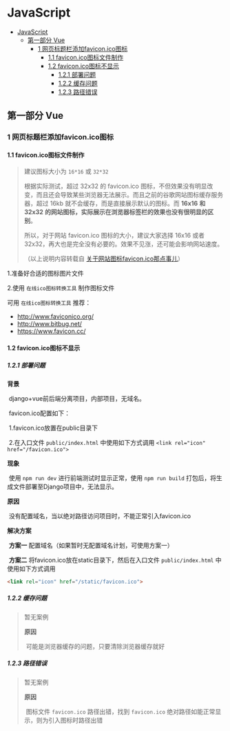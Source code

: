 # JavaScript
<!-- TOC -->

- [JavaScript](#javascript)
    - [第一部分 Vue](#第一部分-vue)
        - [1 网页标题栏添加favicon.ico图标](#1-网页标题栏添加faviconico图标)
            - [1.1 favicon.ico图标文件制作](#11-faviconico图标文件制作)
            - [1.2 favicon.ico图标不显示](#12-faviconico图标不显示)
                - [1.2.1 部署问题](#121-部署问题)
                - [1.2.2 缓存问题](#122-缓存问题)
                - [1.2.3 路径错误](#123-路径错误)

<!-- /TOC -->
## 第一部分 Vue

### 1 网页标题栏添加favicon.ico图标

#### 1.1 favicon.ico图标文件制作

> 建议图标大小为 `16*16` 或 `32*32`
>
> 根据实际测试，超过 32x32 的 favicon.ico 图标，不但效果没有明显改变，而且还会导致某些浏览器无法展示。而且之前的谷歌网站图标缓存服务器，超过 16kb 就不会缓存，而是直接展示默认的图标。而 **16x16** **和 32x32** **的网站图标，实际展示在浏览器标签栏的效果也没有很明显的区别**。
>
> 所以，对于网站 favicon.ico 图标的大小，建议大家选择 16x16 或者 32x32，再大也是完全没有必要的。效果不见涨，还可能会影响网站速度。
>
> （以上说明内容转载自 [关于网站图标favicon.ico那点事儿](https://zhang.ge/4344.html)）

1.准备好合适的图标图片文件

2.使用 `在线ico图标转换工具` 制作图标文件

可用 `在线ico图标转换工具` 推荐：

* http://www.faviconico.org/
* http://www.bitbug.net/
* https://www.favicon.cc/

#### 1.2 favicon.ico图标不显示

##### 1.2.1 部署问题

**背景**

​	django+vue前后端分离项目，内部项目，无域名。

​	favicon.ico配置如下：

​		1.favicon.ico放置在public目录下

​		2.在入口文件 `public/index.html` 中使用如下方式调用 `<link rel="icon" href="/favicon.ico">`

**现象**

​	使用 `npm run dev` 进行前端测试时显示正常，使用 `npm run build` 打包后，将生成文件部署至Django项目中，无法显示。

**原因**

​	没有配置域名，当以绝对路径访问项目时，不能正常引入favicon.ico

**解决方案**

​	**方案一** 配置域名（如果暂时无配置域名计划，可使用方案一）

​	**方案二** 将favicon.ico放在static目录下，然后在入口文件 `public/index.html` 中使用如下方式调用

```html
<link rel="icon" href="/static/favicon.ico">
```

##### 1.2.2 缓存问题

> 暂无案例
>
> **原因**
>
> ​	可能是浏览器缓存的问题，只要清除浏览器缓存就好

##### 1.2.3 路径错误

> 暂无案例
>
> **原因**
>
> ​	图标文件 `favicon.ico` 路径出错，找到 `favicon.ico` 绝对路径如能正常显示，则为引入图标时路径出错

